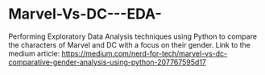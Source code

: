 # Marvel-Vs-DC---EDA-
Performing Exploratory Data Analysis techniques using Python to compare the characters of Marvel and DC with a focus on their gender.
Link to the medium article: https://medium.com/nerd-for-tech/marvel-vs-dc-comparative-gender-analysis-using-python-207767595d17
